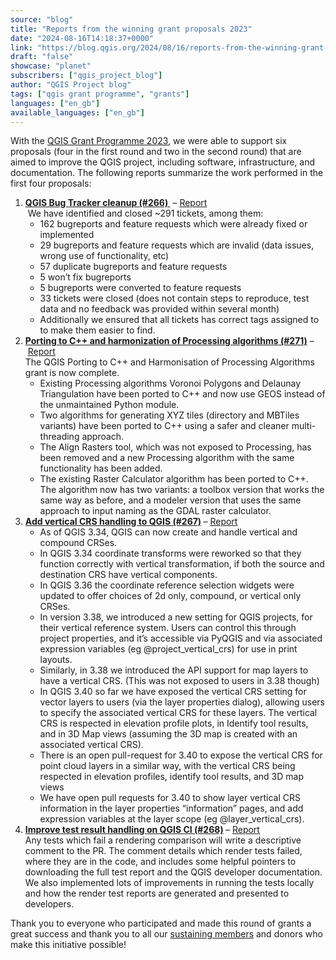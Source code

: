 ```yaml
---
source: "blog"
title: "Reports from the winning grant proposals 2023"
date: "2024-08-16T14:18:37+0000"
link: "https://blog.qgis.org/2024/08/16/reports-from-the-winning-grant-proposals-2023-2/"
draft: "false"
showcase: "planet"
subscribers: ["qgis_project_blog"]
author: "QGIS Project blog"
tags: ["qgis grant programme", "grants"]
languages: ["en_gb"]
available_languages: ["en_gb"]
---
```


<p>With the <a href="https://blog.qgis.org/2023/06/26/qgis-grant-programme-2023-results/">QGIS Grant Programme 2023</a>, we were able to support six proposals (four in the first round and two in the second round) that are aimed to improve the QGIS project, including software, infrastructure, and documentation. The following reports summarize the work performed in the first four proposals:  </p>



<ol class="wp-block-list">
<li><span class="reference"><a class="issue-link js-issue-link" href="https://github.com/qgis/QGIS-Enhancement-Proposals/issues/243"><strong>QGIS Bug Tracker cleanup (#266) </strong></a></span> &#8211; <a href="https://github.com/qgis/QGIS-Enhancement-Proposals/issues/266#issuecomment-1889177413" rel="nofollow">Report</a><br /> We have identified and closed ~291 tickets, among them:
<ul class="wp-block-list">
<li>162 bugreports and feature requests which were already fixed or implemented</li>



<li>29 bugreports and feature requests which are invalid (data issues, wrong use of functionality, etc)</li>



<li>57 duplicate bugreports and feature requests</li>



<li>5 won&#8217;t fix bugreports</li>



<li>5 bugreports were converted to feature requests</li>



<li>33 tickets were closed (does not contain steps to reproduce, test data and no feedback was provided within several month)</li>



<li>Additionally we ensured that all tickets has correct tags assigned to to make them easier to find.</li>
</ul>
</li>



<li><span class="reference"><a class="issue-link js-issue-link" href="https://github.com/qgis/QGIS-Enhancement-Proposals/issues/242"><strong>Porting to C++ and harmonization of Processing algorithms (#271)</strong></a></span> &#8211; <a href="https://lists.osgeo.org/pipermail/qgis-psc/2023-October/010145.html" rel="nofollow">Report</a><br />The QGIS Porting to C++ and Harmonisation of Processing Algorithms grant is now complete.
<ul class="wp-block-list">
<li>Existing Processing algorithms Voronoi Polygons and Delaunay Triangulation have been ported to C++ and now use GEOS instead of the unmaintained Python module. </li>



<li>Two algorithms for generating XYZ tiles (directory and MBTiles variants) have been ported to C++ using a safer and cleaner multi-threading approach. </li>



<li>The Align Rasters tool, which was not exposed to Processing, has been removed and a new Processing algorithm with the same functionality has been added. </li>



<li>The existing Raster Calculator algorithm has been ported to C++. The algorithm now has two variants: a toolbox version that works the same way as before, and a modeler version that uses the same approach to input naming as the GDAL raster calculator.</li>
</ul>
</li>



<li><strong><span class="reference"><a class="issue-link js-issue-link" href="https://github.com/qgis/QGIS-Enhancement-Proposals/issues/245">Add vertical CRS handling to QGIS (#267)</a></span> </strong>&#8211; <a href="https://lists.osgeo.org/pipermail/qgis-psc/2024-July/010301.html">Report</a>
<ul class="wp-block-list">
<li>As of QGIS 3.34, QGIS can now create and handle vertical and compound CRSes.</li>



<li>In QGIS 3.34 coordinate transforms were reworked so that they function correctly with vertical transformation, if both the source and destination CRS have vertical components. </li>



<li>In QGIS 3.36 the coordinate reference selection widgets were updated to offer choices of 2d only, compound, or vertical only CRSes. </li>



<li>In version 3.38, we introduced a new setting for QGIS projects, for their vertical reference system. Users can control this through project properties, and it&#8217;s accessible via PyQGIS and via associated expression variables (eg @project_vertical_crs) for use in print layouts. </li>



<li>Similarly, in 3.38 we introduced the API support for map layers to have a vertical CRS. (This was not exposed to users in 3.38 though) </li>



<li>In QGIS 3.40 so far we have exposed the vertical CRS setting for vector layers to users (via the layer properties dialog), allowing users to specify the associated vertical CRS for these layers. The vertical CRS is respected in elevation profile plots, in Identify tool results, and in 3D Map views (assuming the 3D map is created with an associated vertical CRS). </li>



<li>There is an open pull-request for 3.40 to expose the vertical CRS for point cloud layers in a similar way, with the vertical CRS being respected in elevation profiles, identify tool results, and 3D map views </li>



<li>We have open pull requests for 3.40 to show layer vertical CRS information in the layer properties &#8220;information&#8221; pages, and add expression variables at the layer scope (eg @layer_vertical_crs).</li>
</ul>
</li>



<li><strong><span class="reference"><a class="issue-link js-issue-link" href="https://github.com/qgis/QGIS-Enhancement-Proposals/issues/247">Improve test result handling on QGIS CI (#268)</a></span> </strong>&#8211; <a href="https://lists.osgeo.org/pipermail/qgis-psc/2023-November/010162.html">Report</a><br />Any tests which fail a rendering comparison will write a descriptive comment to the PR. The comment details which render tests failed, where they are in the code, and includes some helpful pointers to downloading the full test report and the QGIS developer documentation. We also implemented lots of improvements in running the tests locally and how the render test reports are generated and presented to developers.</li>
</ol>



<p>Thank you to everyone who participated and made this round of grants a great success and thank you to all our <a href="https://qgis.org/en/site/about/sustaining_members.html">sustaining members</a> and donors who make this initiative possible!</p>



<p></p>
